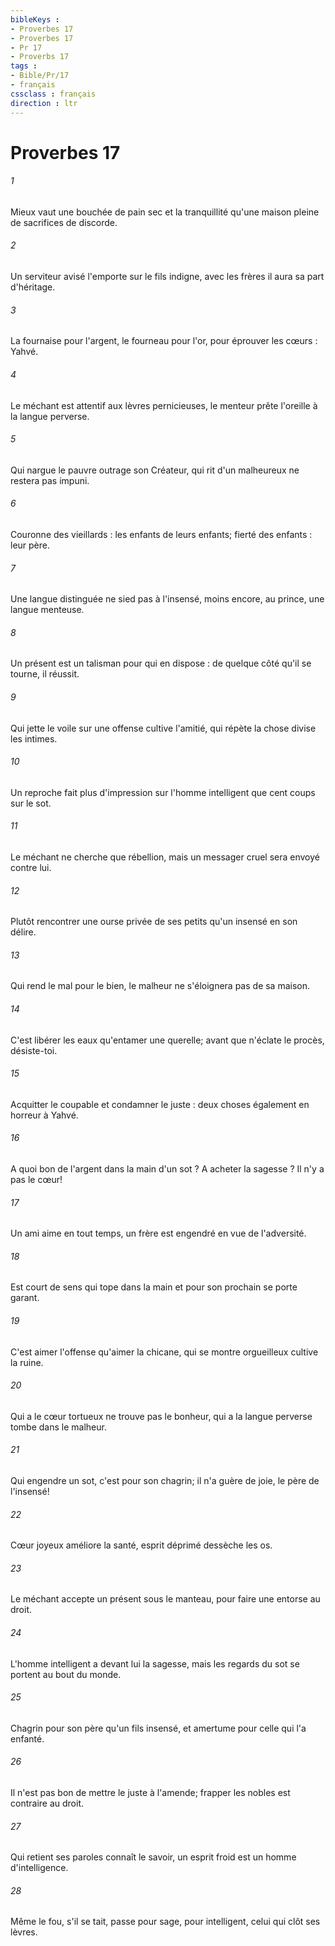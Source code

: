 ```yaml
---
bibleKeys : 
- Proverbes 17
- Proverbes 17
- Pr 17
- Proverbs 17
tags : 
- Bible/Pr/17
- français
cssclass : français
direction : ltr
---
```


# Proverbes 17

###### 1
Mieux vaut une bouchée de pain sec et la tranquillité qu'une maison pleine de sacrifices de discorde. 
###### 2
Un serviteur avisé l'emporte sur le fils indigne, avec les frères il aura sa part d'héritage. 
###### 3
La fournaise pour l'argent, le fourneau pour l'or, pour éprouver les cœurs : Yahvé. 
###### 4
Le méchant est attentif aux lèvres pernicieuses, le menteur prête l'oreille à la langue perverse. 
###### 5
Qui nargue le pauvre outrage son Créateur, qui rit d'un malheureux ne restera pas impuni. 
###### 6
Couronne des vieillards : les enfants de leurs enfants; fierté des enfants : leur père. 
###### 7
Une langue distinguée ne sied pas à l'insensé, moins encore, au prince, une langue menteuse. 
###### 8
Un présent est un talisman pour qui en dispose : de quelque côté qu'il se tourne, il réussit. 
###### 9
Qui jette le voile sur une offense cultive l'amitié, qui répète la chose divise les intimes. 
###### 10
Un reproche fait plus d'impression sur l'homme intelligent que cent coups sur le sot. 
###### 11
Le méchant ne cherche que rébellion, mais un messager cruel sera envoyé contre lui. 
###### 12
Plutôt rencontrer une ourse privée de ses petits qu'un insensé en son délire. 
###### 13
Qui rend le mal pour le bien, le malheur ne s'éloignera pas de sa maison. 
###### 14
C'est libérer les eaux qu'entamer une querelle; avant que n'éclate le procès, désiste-toi. 
###### 15
Acquitter le coupable et condamner le juste : deux choses également en horreur à Yahvé. 
###### 16
A quoi bon de l'argent dans la main d'un sot ? A acheter la sagesse ? Il n'y a pas le cœur! 
###### 17
Un ami aime en tout temps, un frère est engendré en vue de l'adversité. 
###### 18
Est court de sens qui tope dans la main et pour son prochain se porte garant. 
###### 19
C'est aimer l'offense qu'aimer la chicane, qui se montre orgueilleux cultive la ruine. 
###### 20
Qui a le cœur tortueux ne trouve pas le bonheur, qui a la langue perverse tombe dans le malheur. 
###### 21
Qui engendre un sot, c'est pour son chagrin; il n'a guère de joie, le père de l'insensé! 
###### 22
Cœur joyeux améliore la santé, esprit déprimé dessèche les os. 
###### 23
Le méchant accepte un présent sous le manteau, pour faire une entorse au droit. 
###### 24
L'homme intelligent a devant lui la sagesse, mais les regards du sot se portent au bout du monde. 
###### 25
Chagrin pour son père qu'un fils insensé, et amertume pour celle qui l'a enfanté. 
###### 26
Il n'est pas bon de mettre le juste à l'amende; frapper les nobles est contraire au droit. 
###### 27
Qui retient ses paroles connaît le savoir, un esprit froid est un homme d'intelligence. 
###### 28
Même le fou, s'il se tait, passe pour sage, pour intelligent, celui qui clôt ses lèvres. 
